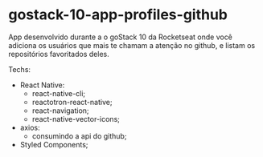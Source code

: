 # gostack-10-app-profiles-github
App desenvolvido durante a o goStack 10 da Rocketseat onde você adiciona os usuários que mais te chamam a atenção no github, 
e listam os repositórios favoritados deles.

Techs:
- React Native:
  - react-native-cli;
  - reactotron-react-native;
  - react-navigation;
  - react-native-vector-icons;
- axios:
  - consumindo a api do github;
- Styled Components;
